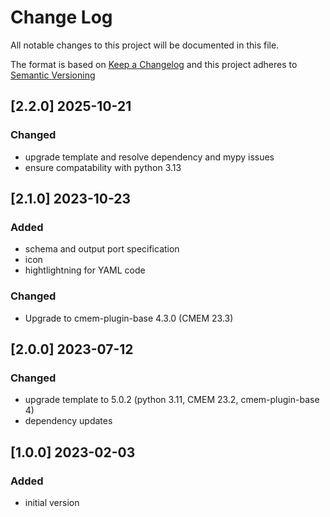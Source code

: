# Change Log

All notable changes to this project will be documented in this file.

The format is based on [Keep a Changelog](http://keepachangelog.com/) and this project adheres to [Semantic Versioning](https://semver.org/)

## [2.2.0] 2025-10-21

### Changed

- upgrade template and resolve dependency and mypy issues
- ensure compatability with python 3.13

## [2.1.0] 2023-10-23

### Added

- schema and output port specification
- icon
- hightlightning for YAML code

### Changed

- Upgrade to cmem-plugin-base 4.3.0 (CMEM 23.3)


## [2.0.0] 2023-07-12

### Changed

- upgrade template to 5.0.2 (python 3.11, CMEM 23.2, cmem-plugin-base 4)
- dependency updates


## [1.0.0] 2023-02-03

### Added

- initial version
